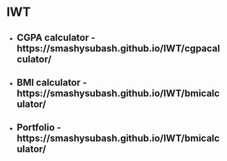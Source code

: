 # IWT
<ul>
  <li><h2>CGPA calculator - https://smashysubash.github.io/IWT/cgpacalculator/ </h2></li>
  <li><h2>BMI calculator - https://smashysubash.github.io/IWT/bmicalculator/ </h2></li>
  <li><h2>Portfolio - https://smashysubash.github.io/IWT/bmicalculator/</h2></li>
 </ul>
